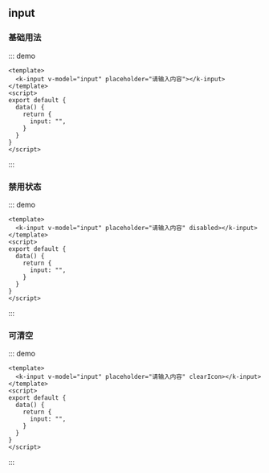## input

### 基础用法

::: demo
```vue
<template>
  <k-input v-model="input" placeholder="请输入内容"></k-input>
</template>
<script>
export default {
  data() {
    return {
      input: "",
    }
  }
}
</script>
```
:::

### 禁用状态

::: demo
```vue
<template>
  <k-input v-model="input" placeholder="请输入内容" disabled></k-input>
</template>
<script>
export default {
  data() {
    return {
      input: "",
    }
  }
}
</script>
```
:::

### 可清空

::: demo
```vue
<template>
  <k-input v-model="input" placeholder="请输入内容" clearIcon></k-input>
</template>
<script>
export default {
  data() {
    return {
      input: "",
    }
  }
}
</script>
```
:::
